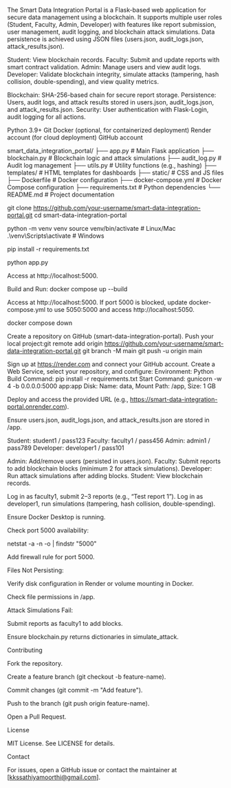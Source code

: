 <!-- Smart Data Integration Portal -->
The Smart Data Integration Portal is a Flask-based web application for secure data management using a blockchain. It supports multiple user roles (Student, Faculty, Admin, Developer) with features like report submission, user management, audit logging, and blockchain attack simulations. Data persistence is achieved using JSON files (users.json, audit_logs.json, attack_results.json).

<!-- Features -->

<!-- User Roles: -->
Student: View blockchain records.
Faculty: Submit and update reports with smart contract validation.
Admin: Manage users and view audit logs.
Developer: Validate blockchain integrity, simulate attacks (tampering, hash collision, double-spending), and view quality metrics.


Blockchain: SHA-256-based chain for secure report storage.
Persistence: Users, audit logs, and attack results stored in users.json, audit_logs.json, and attack_results.json.
Security: User authentication with Flask-Login, audit logging for all actions.

<!-- Prerequisites -->

Python 3.9+
Git
Docker (optional, for containerized deployment)
Render account (for cloud deployment)
GitHub account

<!-- *Project Structure* -->
smart_data_integration_portal/
├── app.py                  # Main Flask application
├── blockchain.py           # Blockchain logic and attack simulations
├── audit_log.py            # Audit log management
├── utils.py                # Utility functions (e.g., hashing)
├── templates/              # HTML templates for dashboards
├── static/                 # CSS and JS files
├── Dockerfile              # Docker configuration
├── docker-compose.yml      # Docker Compose configuration
├── requirements.txt        # Python dependencies
└── README.md               # Project documentation

<!-- Setup Instructions -->

<!-- Local Setup -->

<!-- Clone the Repository: -->
git clone https://github.com/your-username/smart-data-integration-portal.git
cd smart-data-integration-portal


<!-- Create Virtual Environment: -->
python -m venv venv
source venv/bin/activate  # Linux/Mac
.\venv\Scripts\activate   # Windows


<!-- Install Dependencies: -->
pip install -r requirements.txt


<!-- Run the Application: -->
python app.py


Access at http://localhost:5000.



<!-- Docker Setup -->

Build and Run:
docker compose up --build


Access at http://localhost:5000.
If port 5000 is blocked, update docker-compose.yml to use 5050:5000 and access http://localhost:5050.

<!-- Stop Containers: -->
docker compose down



<!-- Deployment to Render -->

<!-- Push to GitHub: -->

Create a repository on GitHub (smart-data-integration-portal).
Push your local project:git remote add origin https://github.com/your-username/smart-data-integration-portal.git
git branch -M main
git push -u origin main




<!-- Set Up Render: -->

Sign up at https://render.com and connect your GitHub account.
Create a Web Service, select your repository, and configure:
Environment: Python
Build Command: pip install -r requirements.txt
Start Command: gunicorn -w 4 -b 0.0.0.0:5000 app:app
Disk: Name: data, Mount Path: /app, Size: 1 GB


Deploy and access the provided URL (e.g., https://smart-data-integration-portal.onrender.com).


<!-- Verify Persistence: -->

Ensure users.json, audit_logs.json, and attack_results.json are stored in /app.



<!-- Usage -->

<!-- Default Users: -->

Student: student1 / pass123
Faculty: faculty1 / pass456
Admin: admin1 / pass789
Developer: developer1 / pass101

<!-- Key Actions: -->

Admin: Add/remove users (persisted in users.json).
Faculty: Submit reports to add blockchain blocks (minimum 2 for attack simulations).
Developer: Run attack simulations after adding blocks.
Student: View blockchain records.


<!-- Enable Attack Simulations: -->

Log in as faculty1, submit 2–3 reports (e.g., “Test report 1”).
Log in as developer1, run simulations (tampering, hash collision, double-spending).

<!-- Troubleshooting -->

<!-- Docker "Connection Refused": -->

Ensure Docker Desktop is running.

Check port 5000 availability:

netstat -a -n -o | findstr "5000"



Add firewall rule for port 5000.



Files Not Persisting:





Verify disk configuration in Render or volume mounting in Docker.



Check file permissions in /app.



Attack Simulations Fail:





Submit reports as faculty1 to add blocks.



Ensure blockchain.py returns dictionaries in simulate_attack.

Contributing





Fork the repository.



Create a feature branch (git checkout -b feature-name).



Commit changes (git commit -m "Add feature").



Push to the branch (git push origin feature-name).



Open a Pull Request.

License

MIT License. See LICENSE for details.

Contact

For issues, open a GitHub issue or contact the maintainer at [kkssathiyamoorthi@gmail.com].

